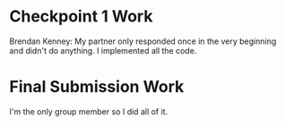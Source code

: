 # Checkpoint 1 Work

Brendan Kenney: My partner only responded once in the very beginning and didn't do anything. I implemented all the code.

# Final Submission Work

I'm the only group member so I did all of it.
